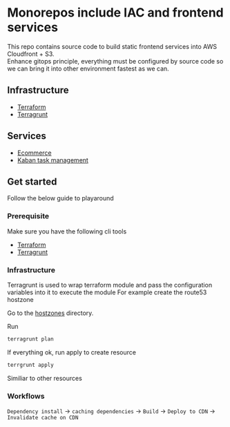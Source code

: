 # Monorepos include IAC and frontend services

This repo contains source code to build static frontend services into AWS Cloudfront + S3.</br>
Enhance gitops principle, everything must be configured by source code so we can bring it into other environment fastest as we can.

## Infrastructure

- [Terraform](./infrastructure/terraform/)
- [Terragrunt](./infrastructure/terragrunt/)

## Services

- [Ecommerce](./services/ecommerce/)
- [Kaban task management](./services/kaban-task-management/)

## Get started

Follow the below guide to playaround

### Prerequisite

Make sure you have the following cli tools

- [Terraform](https://developer.hashicorp.com/terraform/tutorials/aws-get-started/install-cli)
- [Terragrunt](https://terragrunt.gruntwork.io/docs/getting-started/install/)

### Infrastructure

Terragrunt is used to wrap terraform module and pass the configuration variables into it to execute the module
For example create the route53 hostzone

Go to the [hostzones](./infrastructure/terragrunt/hli/route53/hostzones/) directory.

Run

```bash
terragrunt plan
```

If everything ok, run apply to create resource

```bash
terrgrunt apply
```

Similiar to other resources

### Workflows

`Dependency install` -> `caching dependencies` -> `Build` -> `Deploy to CDN` -> `Invalidate cache on CDN`
